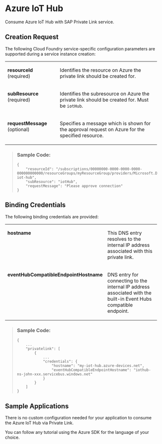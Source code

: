 <!-- loio72a6ec570ecf43569ee9b85539335138 -->

# Azure IoT Hub

Consume Azure IoT Hub with SAP Private Link service.



<a name="loio72a6ec570ecf43569ee9b85539335138__section_ls4_n2w_1bc"/>

## Creation Request

The following Cloud Foundry service-specific configuration parameters are supported during a service instance creation:


<table>
<tr>
<td valign="top">

**resourceId** \(required\)

</td>
<td valign="top">

Identifies the resource on Azure the private link should be created for.

</td>
</tr>
<tr>
<td valign="top">

**subResource** \(required\)

</td>
<td valign="top">

Identifies the subresource on Azure the private link should be created for. Must be `iotHub`.

</td>
</tr>
<tr>
<td valign="top">

**requestMessage** \(optional\)

</td>
<td valign="top">

Specifies a message which is shown for the approval request on Azure for the specified resource.

</td>
</tr>
</table>

> ### Sample Code:  
> ```
> {
>     "resourceId": "/subscriptions/00000000-0000-0000-0000-000000000000/resourceGroups/myResourceGroup/providers/Microsoft.Devices/IotHubs/my-iot-hub",
>     "subResource": "iotHub",
>     "requestMessage": "Please approve connection"
> }
> ```



<a name="loio72a6ec570ecf43569ee9b85539335138__section_brd_1fw_1bc"/>

## Binding Credentials

The following binding credentials are provided:


<table>
<tr>
<td valign="top">

**hostname**

</td>
<td valign="top">

This DNS entry resolves to the internal IP address associated with this private link.

</td>
</tr>
<tr>
<td valign="top">

**eventHubCompatibleEndpointHostname**

</td>
<td valign="top">

DNS entry for connecting to the internal IP address associated with the built-in Event Hubs compatible endpoint.

</td>
</tr>
</table>

> ### Sample Code:  
> ```
> {
>     ...
>     "privatelink": [
>         {
>             ...
>             "credentials": {
>                 "hostname": "my-iot-hub.azure-devices.net",
>                 "eventHubCompatibleEndpointHostname": "iothub-ns-john-xxx.servicebus.windows.net"
>             }
>         }
>     ]
> }
> ```



<a name="loio72a6ec570ecf43569ee9b85539335138__section_pfdb_dfm_3fw_1bc"/>

## Sample Applications

There is no custom configuration needed for your application to consume the Azure IoT Hub via Private Link.

You can follow any tutorial using the Azure SDK for the language of your choice.

